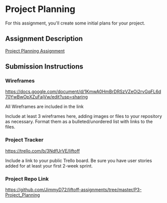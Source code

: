 # Project Planning
For this assignment, you'll create some initial plans for your project.

## Assignment Description
[Project Planning Assignment](https://education.launchcode.org/liftoff/modules/assignments/project-planning)

## Submission Instructions

### Wireframes
https://docs.google.com/document/d/1KmwA0HmBrDRSzVZeOi2rvGqFL6d70YwBwOpXZuFajVw/edit?usp=sharing

All Wireframes are included in the link

Include at least 3 wireframes here, adding images or files to your repository as necessary. Format them as a bulleted/unordered list with links to the files.

### Project Tracker
https://trello.com/b/3NdfUrVE/liftoff

Include a link to your public Trello board. Be sure you have user stories added for at least your first 2-week sprint.

### Project Repo Link

https://github.com/JimmyD72/liftoff-assignments/tree/master/P3-Project_Planning
